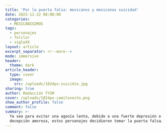 ```yaml
---
title: 'Por la puerta falsa: mexicanos y mexicanas suicidad'
date: 2023-11-22 08:00:00
categories:
  - MEXICANISIMOS
tags:
  - personajes
  - folclor
  - sigloXX
layout: article
excerpt_separator: <!--more-->
mode: immersive
header:
  theme: dark
article_header:
  type: cover
  image:
    src: /uploads/1024px-suicidio.jpg
sharing: true
author: Redacción TYSM
cover: /uploads/1024px-camilosesto.png
show_author_profile: false
comment: false
summary: >-
  Ya sea para evitar una agonía lenta, debido a una fuerte depresión o por una
  decepción amorosa, estos personajes decidieron tomar la puerta falsa…
---
```

